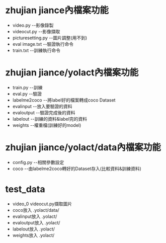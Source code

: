 #  zhujian jiance內檔案功能
- video.py --影像錄製
- videocut.py --影像擷取
- picturesetting.py --圖片調整(用不到)
- eval image.txt --驗證執行命令
- train.txt --訓練執行命令
# zhujian jiance/yolact內檔案功能
- train.py --訓練
- eval.py --驗證
- labelme2coco --將label好的檔案轉成coco Dataset
- evalinput --放入要驗證的資料
- evaloutput --驗證完成後的資料
- labelout --訓練的資料&label完的資料
- weights --權重檔(訓練好的model)
# zhujian jiance/yolact/data內檔案功能
- config.py --相關參數設定
- coco --由labelme2coco轉好的Dataset存入(比較資料&訓練資料)


# test_data
- video_0 videocut.py擷取圖片
- coco放入 .yolact/data/
- evalinput放入 .yolact/
- evaloutput放入 .yolact/
- labelout放入 .yolact/
- weights放入 .yolact/
